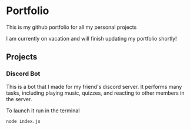 # Portfolio
This is my github portfolio for all my personal projects

I am currently on vacation and will finish updating my portfolio shortly!

## Projects

### Discord Bot

This is a bot that I made for my friend's discord server. It performs many tasks, including playing music, quizzes, and reacting to other members in the server.

To launch it run in the terminal
```
node index.js
```

